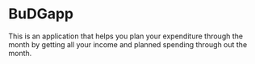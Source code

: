 # BuDGapp
This is an application that helps you plan your expenditure through the month by getting all your income and planned spending through out the month.
